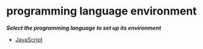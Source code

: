 # programming language environment

***Select the programming language to set up its environment***

- [JavaScript](../../JavaScript-Documentation/README.md)
